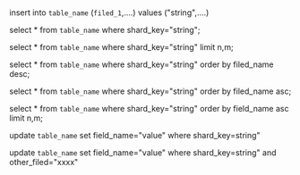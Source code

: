 ###

insert into `table_name` (`filed_1`,....) values ("string",....)

select * from `table_name` where shard_key="string";

select * from `table_name` where shard_key="string" limit n,m;

select * from `table_name` where shard_key="string" order by filed_name desc;

select * from `table_name` where shard_key="string" order by filed_name asc;

select * from `table_name` where shard_key="string" order by field_name asc limit n,m;

update `table_name` set field_name="value" where shard_key=string"

update `table_name` set field_name="value" where shard_key=string" and other_filed="xxxx"
